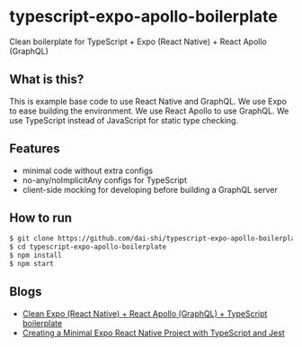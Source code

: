 # typescript-expo-apollo-boilerplate
Clean boilerplate for TypeScript + Expo (React Native) + React Apollo (GraphQL)

## What is this?
This is example base code to use React Native and GraphQL.
We use Expo to ease building the environment.
We use React Apollo to use GraphQL.
We use TypeScript instead of JavaScript for static type checking.

## Features
- minimal code without extra configs
- no-any/noImplicitAny configs for TypeScript
- client-side mocking for developing before building a GraphQL server

## How to run
```bash
$ git clone https://github.com/dai-shi/typescript-expo-apollo-boilerplate.git
$ cd typescript-expo-apollo-boilerplate
$ npm install
$ npm start
```

## Blogs

- [Clean Expo (React Native) + React Apollo (GraphQL) + TypeScript boilerplate](https://blog.axlight.com/posts/clean-expo-react-native-react-apollo-graphql-typescript-boilerplate/)
- [Creating a Minimal Expo React Native Project with TypeScript and Jest](https://blog.axlight.com/posts/creating-a-minimal-expo-react-native-project-with-typescript-and-jest/)
